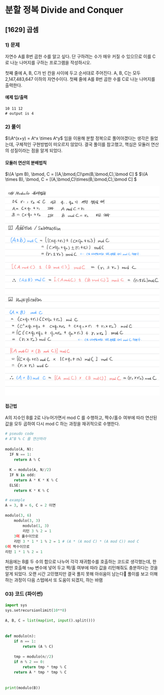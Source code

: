 # 분할 정복 Divide and Conquer

## [1629] 곱셈

### 1) 문제
자연수 A를 B번 곱한 수를 알고 싶다. 단 구하려는 수가 매우 커질 수 있으므로 이를 C로 나눈 나머지를 구하는 프로그램을 작성하시오.

첫째 줄에 A, B, C가 빈 칸을 사이에 두고 순서대로 주어진다. A, B, C는 모두 2,147,483,647 이하의 자연수이다. 첫째 줄에 A를 B번 곱한 수를 C로 나눈 나머지를 출력한다.

#### 예제 입/출력
```
10 11 12
# output is 4
```

### 2) 풀이
$\\A^(x+y) = A^x \times A^y$ 임을 이용해 분할 정복으로 풀어야겠다는 생각은 들었는데, 구체적인 구현방법이 떠오르지 않았다. 결국 풀이를 참고했고, 핵심은 모듈러 연산의 성질이라는 점을 알게 되었다.

#### 모듈러 연산의 분배법칙
$\\(A \pm B)\, \bmod\, C = [(A\,\bmod\,C)\pm(B\,\bmod\,C)\,\bmod C]  $
$\\(A \times B)\, \bmod\, C = [(A\,\bmod\,C)\times(B\,\bmod\,C)\,\bmod C]  $

![Modulo](/sojeong/@notes/images/modulo.jpeg)

#### 접근법
A의 지수인 B를 2로 나누어가면서 mod C 를 수행하고, 짝수/홀수 여부에 따라 연산된 값을 모두 곱하여 다시 mod C 하는 과정을 재귀적으로 수행한다.


```python
# pseudo code
# A^B % C 를 연산하라

modulo(A, N):
  IF N == 1:
    return A % C
  
  K = modulo(A, N//2)
  IF N is odd:
    return A * K * K % C
  ELSE:
    return K * K % C
```

```python
# example
A = 3, B = 6, C = 2 이면

modulo(3, 6)
    modulo(3, 3)
        modulo(1, 3)
        리턴 3 % 2 = 1
    3이 홀수이므로
    리턴 3 * 1 * 1 % 2 = 1 # (A * (A mod C) * (A mod C)) mod C
6이 짝수이므로
리턴 1 * 1 % 2 = 1
```

처음에는 B를 두 수의 합으로 나누어 각각 재귀함수를 호출하는 코드로 생각했는데, 한 번만 호출해 `tmp` 변수에 넣어 두고 짝/홀 여부에 따라 값을 리턴해줘도 충분하다는 것을 알게 되었다. 오랜 시간 고민했지만 결국 풀지 못해 아쉬움이 남는다🥲 풀이를 보고 이해하는 과정이 다음 스텝에서 또 도움이 되겠지, 하는 바램


### 03) 코드 (파이썬)
```python
import sys
sys.setrecursionlimit(10**8)

A, B, C = list(map(int, input().split()))


def modulo(n):
    if n == 1:
        return (A % C)

    tmp = modulo(n//2)
    if n % 2 == 0:
        return tmp * tmp % C
    return A * tmp * tmp % C


print(modulo(B))

```